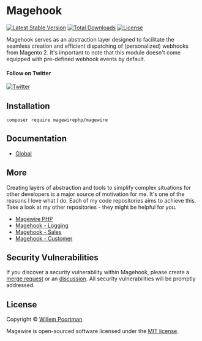 # Magehook
[![Latest Stable Version](http://poser.pugx.org/wpoortman/magehook/v)](https://packagist.org/packages/wpoortman/magehook)
[![Total Downloads](http://poser.pugx.org/wpoortman/magehook/downloads)](https://packagist.org/packages/wpoortman/magehook)
[![License](http://poser.pugx.org/magewirephp/magewire/license)](https://packagist.org/packages/magewirephp/magewire)

Magehook serves as an abstraction layer designed to facilitate the seamless creation and efficient
dispatching of (personalized) webhooks from Magento 2. It's important to note that this module
doesn't come equipped with pre-defined webhook events by default.

#### Follow on Twitter
[![Twitter](https://img.shields.io/twitter/url/https/twitter.com/wpoortman.svg?style=social&label=Author:%20%40wpoortman)](https://twitter.com/wpoortman)

## Installation
```
composer require magewirephp/magewire
```

## Documentation
- [Global](https://magehook.gitbook.io/magehook/)

## More
Creating layers of abstraction and tools to simplify complex situations for other developers is a major source of motivation for me. It's one of the reasons I love what I do. Each of my code repositories aims to achieve this. Take a look at my other repositories - they might be helpful for you.

- [Magewire PHP](https://github.com/magewirephp/magewire)
- [Magehook - Logging](https://github.com/wpoortman/hook-logging)
- [Magehook - Sales](https://github.com/wpoortman/hook-events-sales)
- [Magehook - Customer](https://github.com/wpoortman/hook-events-customer)

## Security Vulnerabilities
If you discover a security vulnerability within Magehook, please create a
[merge request](https://github.com/wpoortman/magehook/pulls) or an
[discussion](https://github.com/wpoortman/magehook/discussions). All security vulnerabilities will be promptly addressed.

## License
Copyright © [Willem Poortman](https://github.com/wpoortman)

Magewire is open-sourced software licensed under the [MIT license](LICENSE.md).
